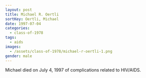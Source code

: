 ```yaml
---
layout: post
title: Michael R. Oertli
sortKey: Oertli, Michael
date: 1997-07-04
categories:
  - class-of-1978
tags:
  - aids
images:
  - /assets/class-of-1978/michael-r-oertli-1.png
gender: male
---
```

Michael died on July 4, 1997 of complications related to HIV/AIDS.
